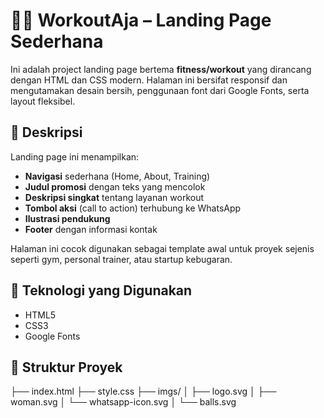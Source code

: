 # 🏋️‍♀️ WorkoutAja – Landing Page Sederhana

Ini adalah project landing page bertema **fitness/workout** yang dirancang dengan HTML dan CSS modern. Halaman ini bersifat responsif dan mengutamakan desain bersih, penggunaan font dari Google Fonts, serta layout fleksibel.

## 📄 Deskripsi

Landing page ini menampilkan:

- **Navigasi** sederhana (Home, About, Training)
- **Judul promosi** dengan teks yang mencolok
- **Deskripsi singkat** tentang layanan workout
- **Tombol aksi** (call to action) terhubung ke WhatsApp
- **Ilustrasi pendukung**
- **Footer** dengan informasi kontak

Halaman ini cocok digunakan sebagai template awal untuk proyek sejenis seperti gym, personal trainer, atau startup kebugaran.

## 🧰 Teknologi yang Digunakan

- HTML5
- CSS3 
- Google Fonts

## 📁 Struktur Proyek

├── index.html
├── style.css
├── imgs/
│ ├── logo.svg
│ ├── woman.svg
│ └── whatsapp-icon.svg
│ └── balls.svg

